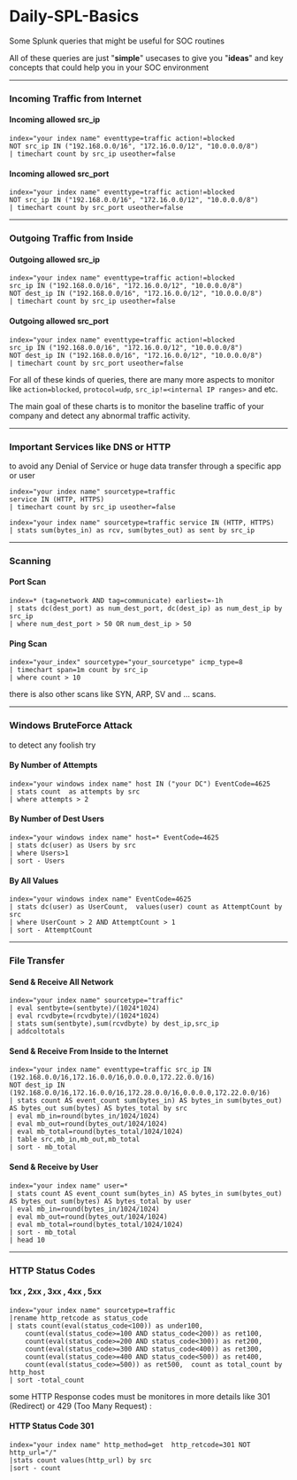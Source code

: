 # Daily-SPL-Basics
Some Splunk queries that might be useful for SOC routines

All of these queries are just "**simple**" usecases to give you "**ideas**" and key concepts that could help you in your SOC environment

--------------------------------------------------------------------------------------------------------------------------------------------------------
### Incoming Traffic from Internet
#### Incoming allowed src_ip
```
index="your index name" eventtype=traffic action!=blocked 
NOT src_ip IN ("192.168.0.0/16", "172.16.0.0/12", "10.0.0.0/8")
| timechart count by src_ip useother=false
```
#### Incoming allowed src_port
```
index="your index name" eventtype=traffic action!=blocked 
NOT src_ip IN ("192.168.0.0/16", "172.16.0.0/12", "10.0.0.0/8")
| timechart count by src_port useother=false
```

--------------------------------------------------------------------------------------------------------------------------------------------------------
### Outgoing Traffic from Inside
#### Outgoing allowed src_ip
```
index="your index name" eventtype=traffic action!=blocked 
src_ip IN ("192.168.0.0/16", "172.16.0.0/12", "10.0.0.0/8")
NOT dest_ip IN ("192.168.0.0/16", "172.16.0.0/12", "10.0.0.0/8")
| timechart count by src_ip useother=false
```
#### Outgoing allowed src_port
```
index="your index name" eventtype=traffic action!=blocked 
src_ip IN ("192.168.0.0/16", "172.16.0.0/12", "10.0.0.0/8")
NOT dest_ip IN ("192.168.0.0/16", "172.16.0.0/12", "10.0.0.0/8")
| timechart count by src_port useother=false
```

For all of these kinds of queries, there are many more aspects to monitor like `action=blocked`, `protocol=udp`, `src_ip!=<internal IP ranges>` and etc.


The main goal of these charts is to monitor the baseline traffic of your company and detect any abnormal traffic activity.

--------------------------------------------------------------------------------------------------------------------------------------------------------
### Important Services like DNS or HTTP

to avoid any Denial of Service or huge data transfer through a specific app or user

```
index="your index name" sourcetype=traffic
service IN (HTTP, HTTPS) 
| timechart count by src_ip useother=false
```
```
index="your index name" sourcetype=traffic service IN (HTTP, HTTPS) 
| stats sum(bytes_in) as rcv, sum(bytes_out) as sent by src_ip
```

--------------------------------------------------------------------------------------------------------------------------------------------------------
### Scanning
#### Port Scan
```
index=* (tag=network AND tag=communicate) earliest=-1h
| stats dc(dest_port) as num_dest_port, dc(dest_ip) as num_dest_ip by src_ip
| where num_dest_port > 50 OR num_dest_ip > 50
```
#### Ping Scan
```
index="your_index" sourcetype="your_sourcetype" icmp_type=8 
| timechart span=1m count by src_ip 
| where count > 10
```
there is also other scans like SYN, ARP, SV and ... scans.

--------------------------------------------------------------------------------------------------------------------------------------------------------
### Windows BruteForce Attack
to detect any foolish try
#### By Number of Attempts
```
index="your windows index name" host IN ("your DC") EventCode=4625 
| stats count  as attempts by src
| where attempts > 2
```
#### By Number of Dest Users
```
index="your windows index name" host=* EventCode=4625
| stats dc(user) as Users by src
| where Users>1
| sort - Users
```
#### By All Values
```
index="your windows index name" EventCode=4625
| stats dc(user) as UserCount,  values(user) count as AttemptCount by src
| where UserCount > 2 AND AttemptCount > 1
| sort - AttemptCount
```

--------------------------------------------------------------------------------------------------------------------------------------------------------

### File Transfer 
#### Send & Receive All Network
```
index="your index name" sourcetype="traffic" 
| eval sentbyte=(sentbyte)/(1024*1024)
| eval rcvdbyte=(rcvdbyte)/(1024*1024)
| stats sum(sentbyte),sum(rcvdbyte) by dest_ip,src_ip
| addcoltotals
```

#### Send & Receive From Inside to the Internet
```
index="your index name" eventtype=traffic src_ip IN (192.168.0.0/16,172.16.0.0/16,0.0.0.0,172.22.0.0/16) 
NOT dest_ip IN (192.168.0.0/16,172.16.0.0/16,172.28.0.0/16,0.0.0.0,172.22.0.0/16)
| stats count AS event_count sum(bytes_in) AS bytes_in sum(bytes_out) AS bytes_out sum(bytes) AS bytes_total by src
| eval mb_in=round(bytes_in/1024/1024)
| eval mb_out=round(bytes_out/1024/1024)
| eval mb_total=round(bytes_total/1024/1024)
| table src,mb_in,mb_out,mb_total 
| sort - mb_total
```

#### Send & Receive by User
```
index="your index name" user=*
| stats count AS event_count sum(bytes_in) AS bytes_in sum(bytes_out) AS bytes_out sum(bytes) AS bytes_total by user
| eval mb_in=round(bytes_in/1024/1024)
| eval mb_out=round(bytes_out/1024/1024)
| eval mb_total=round(bytes_total/1024/1024)
| sort - mb_total
| head 10
```
--------------------------------------------------------------------------------------------------------------------------------------------------------

### HTTP Status Codes

#### 1xx , 2xx , 3xx , 4xx , 5xx
```
index="your index name" sourcetype=traffic
|rename http_retcode as status_code 
| stats count(eval(status_code<100)) as under100,
    count(eval(status_code>=100 AND status_code<200)) as ret100,
    count(eval(status_code>=200 AND status_code<300)) as ret200,
    count(eval(status_code>=300 AND status_code<400)) as ret300,
    count(eval(status_code>=400 AND status_code<500)) as ret400,
    count(eval(status_code>=500)) as ret500,  count as total_count by http_host
| sort -total_count
```


some HTTP Response codes must be monitores in more details like 301 (Redirect) or 429 (Too Many Request) :

#### HTTP Status Code 301
```
index="your index name" http_method=get  http_retcode=301 NOT http_url="/"
|stats count values(http_url) by src
|sort - count
```

